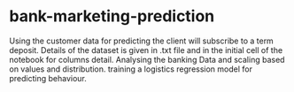 # bank-marketing-prediction
Using the customer data for predicting the client will subscribe to  a term deposit.
Details of the dataset is given in .txt file and in the initial cell of the notebook for columns detail.
Analysing the banking Data and scaling based on values and distribution.
training a logistics regression model for predicting behaviour.
